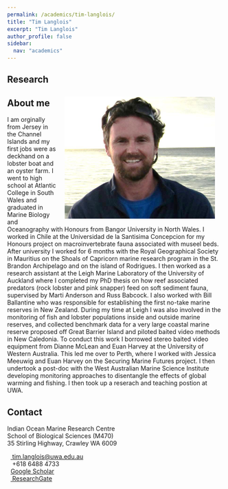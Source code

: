```yaml
---
permalink: /academics/tim-langlois/
title: "Tim Langlois"
excerpt: "Tim Langlois"
author_profile: false
sidebar:
  nav: "academics"
---
```

## Research
<img class="philprofile" src='/images/tim.new.png' align='right' width="350" hspace="20" vspace="10">





## About me

I am orginally from Jersey in the Channel Islands and my first jobs were as deckhand on a lobster boat and an oyster farm. I went to high school at Atlantic College in South Wales and graduated in Marine Biology and Oceanography with Honours from Bangor University in North Wales. I worked in Chile at the Universidad de la Santisima Concepcion for my Honours project on macroinvertebrate fauna associated with museel beds. After university I worked for 6 months with the Royal Geographical Society in Mauritius on the Shoals of Capricorn marine research program in the St. Brandon Archipelago and on the island of Rodrigues. I then worked as a research assistant at the Leigh Marine Laboratory of the University of Auckland where I completed my PhD thesis on how reef associated predators (rock lobster and pink snapper) feed on soft sediment fauna, supervised by Marti Anderson and Russ Babcock. I also worked with Bill Ballantine who was responsible for establishing the first no-take marine reserves in New Zealand. During my time at Leigh I was also involved in the monitoring of fish and lobster populations inside and outside marine reserves, and collected benchmark data for a very large coastal marine reserve proposed off Great Barrier Island and piloted baited video methods in New Caledonia. To conduct this work I borrowed stereo baited video equipment from Dianne McLean and Euan Harvey at the University of Western Australia. This led me over to Perth, where I worked with Jessica Meeuwig and Euan Harvey on the Securing Marine Futures project. I then undertook a post-doc with the West Australian Marine Science Institute developing monitoring approaches to disentangle the effects of global warming and fishing. I then took up a reserach and teaching postion at UWA.


## Contact
<p class="address"><i class="far fa-building"></i> Indian Ocean Marine Research Centre <br>
School of Biological Sciences (M470)<br>
35 Stirling Highway, Crawley WA 6009</p>

<p class="phoneemail"><i class="far fa-envelope-open"></i>&nbsp;&nbsp;<a href="mailto:tim.langlois@uwa.edu.au"> tim.langlois@uwa.edu.au</a><br>
<i class="fas fa-phone"></i>&nbsp;&nbsp; +618 6488 4733<br>
<i class="fas fa-graduation-cap"></i>&nbsp;&nbsp;<a href="https://scholar.google.com/citations?user=jEiHZ0cAAAAJ&hl=en">Google Scholar</a><br>
<i class="fab fa-researchgate"></i>&nbsp;&nbsp;<a href="https://www.researchgate.net/profile/Tim_Langlois"> ResearchGate</a><br>

